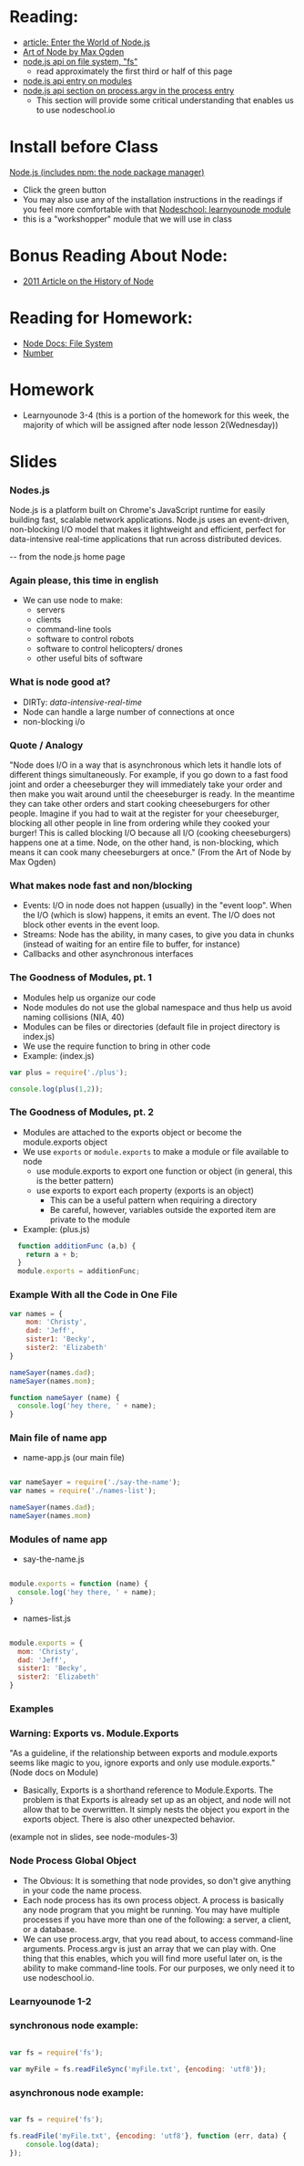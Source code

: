 # Reading: 
- [article: Enter the World of Node.js](http://www.sitepoint.com/enter-world-node-js/)
- [Art of Node by Max Ogden](https://github.com/maxogden/art-of-node)
- [node.js api on file system, "fs"](http://nodejs.org/api/fs.html) 
    + read approximately the first third or half of this page
- [node.js api entry on modules](http://nodejs.org/api/modules.html)
- [node.js api section on process.argv in the process entry](http://nodejs.org/api/process.html#process_process_argv)
    + This section will provide some critical understanding that enables us to use nodeschool.io

# Install before Class
[Node.js (includes npm: the node package manager)](http://nodejs.org/)
  - Click the green button
  - You may also use any of the installation instructions in the readings if you feel more comfortable with that
[Nodeschool: learnyounode module](http://nodeschool.io/#learn-you-node)
  - this is a "workshopper" module that we will use in class
    
# Bonus Reading About Node: 
- [2011 Article on the History of Node](http://www.theregister.co.uk/2011/03/01/the_rise_and_rise_of_node_dot_js/?page=1)

# Reading for Homework: 
+ [Node Docs: File System](http://nodejs.org/api/fs.html)
+ [Number](https://developer.mozilla.org/en-US/docs/Web/JavaScript/Reference/Global_Objects/Number#Example:_Using_Number_to_convert_a_Date_object)

# Homework 
- Learnyounode 3-4 (this is a portion of the homework for this week, the majority of which will be assigned after node lesson 2(Wednesday))

# Slides 

### Nodes.js
Node.js is a platform built on Chrome's JavaScript runtime for easily building fast, scalable network applications. Node.js uses an event-driven, non-blocking I/O model that makes it lightweight and efficient, perfect for data-intensive real-time applications that run across distributed devices.

-- from the node.js home page

### Again please, this time in english
- We can use node to make:
    + servers
    + clients
    + command-line tools
    + software to control robots
    + software to control helicopters/ drones
    + other useful bits of software

### What is node good at? 
+ DIRTy: *data-intensive-real-time*
+ Node can handle a large number of connections at once
+ non-blocking i/o

### Quote / Analogy

"Node does I/O in a way that is asynchronous which lets it handle lots of different things simultaneously. For example, if you go down to a fast food joint and order a cheeseburger they will immediately take your order and then make you wait around until the cheeseburger is ready. In the meantime they can take other orders and start cooking cheeseburgers for other people. Imagine if you had to wait at the register for your cheeseburger, blocking all other people in line from ordering while they cooked your burger! This is called blocking I/O because all I/O (cooking cheeseburgers) happens one at a time. Node, on the other hand, is non-blocking, which means it can cook many cheeseburgers at once." (From the Art of Node by Max Ogden)

### What makes node fast and non/blocking  

+ Events: I/O in node does not happen (usually) in the "event loop". When the I/O (which is slow) happens, it emits an event. The I/O does not block other events in the event loop. 
+ Streams: Node has the ability, in many cases, to give you data in chunks (instead of waiting for an entire file to buffer, for instance)
+ Callbacks and other asynchronous interfaces

### The Goodness of Modules, pt. 1

- Modules help us organize our code
- Node modules do not use the global namespace and thus help us avoid naming collisions (NIA, 40)
- Modules can be files or directories (default file in project directory is index.js)
- We use the require function to bring in other code
- Example: (index.js)
```js 
var plus = require('./plus');

console.log(plus(1,2));

```

### The Goodness of Modules, pt. 2
- Modules are attached to the exports object or become the module.exports object
- We use `exports` or  `module.exports` to make a module or file available to node
    + use module.exports to export one function or object (in general, this is the better pattern)
    + use exports to export each property (exports is an object)
      * This can be a useful pattern when requiring a directory
      * Be careful, however, variables outside the exported item are private to the module
- Example: (plus.js)
```js
  function additionFunc (a,b) {
    return a + b;
  }
  module.exports = additionFunc;
```

### Example With all the Code in One File

```js
var names = {
    mom: 'Christy',
    dad: 'Jeff',
    sister1: 'Becky',
    sister2: 'Elizabeth'
}

nameSayer(names.dad);
nameSayer(names.mom);

function nameSayer (name) {
  console.log('hey there, ' + name);
}

```

### Main file of name app

- name-app.js (our main file)
```js

var nameSayer = require('./say-the-name');
var names = require('./names-list');

nameSayer(names.dad);
nameSayer(names.mom)

```

### Modules of name app
- say-the-name.js 
```js

module.exports = function (name) {
  console.log('hey there, ' + name);
}

```

- names-list.js
```js

module.exports = {
  mom: 'Christy',
  dad: 'Jeff',
  sister1: 'Becky',
  sister2: 'Elizabeth'
}

```

### Examples

### Warning: Exports vs. Module.Exports
"As a guideline, if the relationship between exports and module.exports seems like magic to you, ignore exports and only use module.exports." (Node docs on Module)

- Basically, Exports is a shorthand reference to Module.Exports. The problem is that Exports is already set up as an object, and node will not allow that to be overwritten. It simply nests the object you export in the exports object. There is also other unexpected behavior.

(example not in slides, see node-modules-3)

### Node Process Global Object 
- The Obvious: It is something that node provides, so don't give anything in your code the name process.
- Each node process has its own process object. A process is basically any node program that you might be running. You may have multiple processes if you have more than one of the following: a server, a client, or a database.
- We can use process.argv, that you read about, to access command-line arguments. Process.argv is just an array that we can play with. One thing that this enables, which you will find more useful later on, is the ability to make command-line tools. For our purposes, we only need it to use nodeschool.io.

### Learnyounode 1-2 

### synchronous node example: 
```js 

var fs = require('fs');

var myFile = fs.readFileSync('myFile.txt', {encoding: 'utf8'});


```

### asynchronous node example: 

```js

var fs = require('fs');

fs.readFile('myFile.txt', {encoding: 'utf8'}, function (err, data) {
    console.log(data);
});

```
